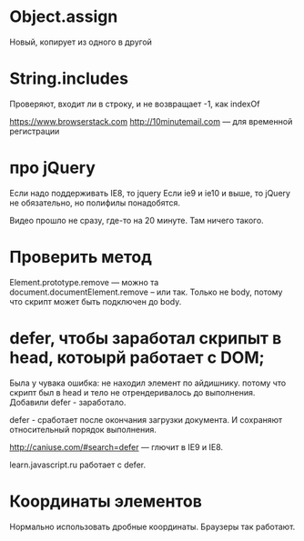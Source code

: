# Object.assign
Новый, копирует из одного в другой

# String.includes
Проверяют, входит ли в строку, и не возвращает -1, как indexOf

https://www.browserstack.com 
http://10minutemail.com — для временной регистрации

# про jQuery
Если надо поддерживать IE8, то jquery
Если ie9 и ie10 и выше, то jQuery не обязательно, но полифилы понадобятся.

Видео прошло не сразу, где-то на 20 минуте. Там ничего такого.

# Проверить метод
Element.prototype.remove — можно та
document.documentElement.remove – или так. Только не body, потому что скрипт может быть подключен до body.

# defer, чтобы заработал скрипыт в head, котоырй работает с DOM; 
Была у чувака ошибка: не находил элемент по айдишнику. потому что скрипт был в head и тело не отрендеривалось до 
выполнения. Добавили defer - заработало.

defer - сработает после окончания загрузки документа. И сохраняют относительный порядок выполнения.

http://caniuse.com/#search=defer — глючит в IE9 и IE8.

learn.javascript.ru работает с defer.


# Координаты элементов
Нормально использовать дробные координаты. Браузеры так работают.
